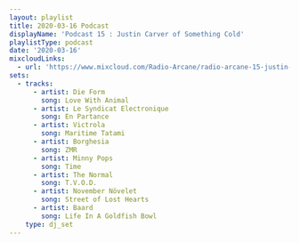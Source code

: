 ```yaml
---
layout: playlist
title: 2020-03-16 Podcast
displayName: 'Podcast 15 : Justin Carver of Something Cold'
playlistType: podcast
date: '2020-03-16'
mixcloudLinks:
  - url: 'https://www.mixcloud.com/Radio-Arcane/radio-arcane-15-justin-carver-of-something-cold'
sets:
  - tracks:
      - artist: Die Form
        song: Love With Animal
      - artist: Le Syndicat Electronique
        song: En Partance
      - artist: Victrola
        song: Maritime Tatami
      - artist: Borghesia
        song: ZMR
      - artist: Minny Pops
        song: Time
      - artist: The Normal
        song: T.V.O.D.
      - artist: November Növelet
        song: Street of Lost Hearts
      - artist: Baard
        song: Life In A Goldfish Bowl
    type: dj_set
---
```

